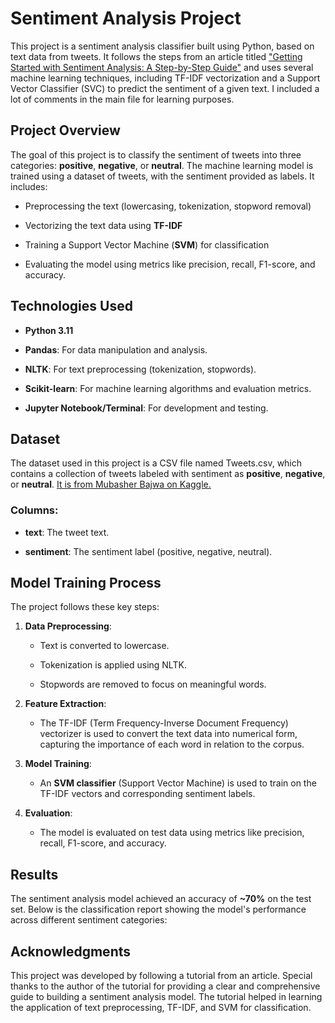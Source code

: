 Sentiment Analysis Project
==========================

This project is a sentiment analysis classifier built using Python, based on text data from tweets. It follows the steps from an article titled ["Getting Started with Sentiment Analysis: A Step-by-Step Guide"](https://medium.com/@swayampatil7918/getting-started-with-sentiment-analysis-a-step-by-step-guide-1a16085688a7) and uses several machine learning techniques, including TF-IDF vectorization and a Support Vector Classifier (SVC) to predict the sentiment of a given text. I included a lot of comments in the main file for learning purposes.

Project Overview
----------------

The goal of this project is to classify the sentiment of tweets into three categories: **positive**, **negative**, or **neutral**. The machine learning model is trained using a dataset of tweets, with the sentiment provided as labels. It includes:

*   Preprocessing the text (lowercasing, tokenization, stopword removal)
    
*   Vectorizing the text data using **TF-IDF**
    
*   Training a Support Vector Machine (**SVM**) for classification
    
*   Evaluating the model using metrics like precision, recall, F1-score, and accuracy.
    

Technologies Used
-----------------

*   **Python 3.11**
    
*   **Pandas**: For data manipulation and analysis.
    
*   **NLTK**: For text preprocessing (tokenization, stopwords).
    
*   **Scikit-learn**: For machine learning algorithms and evaluation metrics.
    
*   **Jupyter Notebook/Terminal**: For development and testing.

Dataset
-------

The dataset used in this project is a CSV file named Tweets.csv, which contains a collection of tweets labeled with sentiment as **positive**, **negative**, or **neutral**. [It is from Mubasher Bajwa on Kaggle.](https://www.kaggle.com/code/mubasherbajwa/complete-guide-to-twitter-sentiment-analysis-nlp)

### Columns:

*   **text**: The tweet text.
    
*   **sentiment**: The sentiment label (positive, negative, neutral).
    

Model Training Process
----------------------

The project follows these key steps:

1.  **Data Preprocessing**:
    
    *   Text is converted to lowercase.
        
    *   Tokenization is applied using NLTK.
        
    *   Stopwords are removed to focus on meaningful words.
        
2.  **Feature Extraction**:
    
    *   The TF-IDF (Term Frequency-Inverse Document Frequency) vectorizer is used to convert the text data into numerical form, capturing the importance of each word in relation to the corpus.
        
3.  **Model Training**:
    
    *   An **SVM classifier** (Support Vector Machine) is used to train on the TF-IDF vectors and corresponding sentiment labels.
        
4.  **Evaluation**:
    
    *   The model is evaluated on test data using metrics like precision, recall, F1-score, and accuracy.
        

Results
-------

The sentiment analysis model achieved an accuracy of **~70%** on the test set. Below is the classification report showing the model's performance across different sentiment categories:

Acknowledgments
---------------

This project was developed by following a tutorial from an article. Special thanks to the author of the tutorial for providing a clear and comprehensive guide to building a sentiment analysis model. The tutorial helped in learning the application of text preprocessing, TF-IDF, and SVM for classification.
